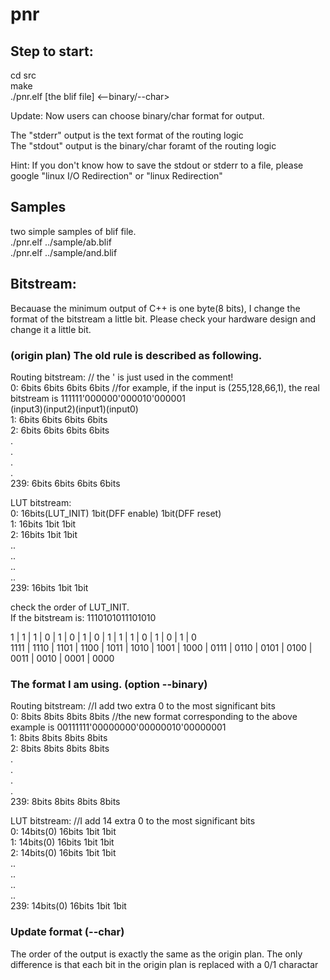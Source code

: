 # pnr


Step to start:
------------------------------------------
cd src  
make  
./pnr.elf [the blif file]  <--binary/--char>

Update:
Now users can choose binary/char format for output.

The "stderr" output is the text format of the routing logic   
The "stdout" output is the binary/char foramt of the routing logic   

Hint: If you don't know how to save the stdout or stderr to a file, please google "linux I/O Redirection" or "linux Redirection"  

Samples
-----------------------------------------
two simple samples of blif file.  
./pnr.elf ../sample/ab.blif  
./pnr.elf ../sample/and.blif  



Bitstream:
----------------------------------------
  Becauase the minimum output of C++ is one byte(8 bits), I change the format of the bitstream a little bit. Please check your hardware design and change it a little bit.  
  
### (origin plan) The old rule is described as following. 
  
  
  Routing bitstream:                      // the ' is just used in the comment!  
      0: 6bits  6bits  6bits  6bits      //for example, if the input is (255,128,66,1), the real bitstream is 111111'000000'000010'000001  
      (input3)(input2)(input1)(input0)  
      1: 6bits 6bits 6bits 6bits  
      2: 6bits 6bits 6bits 6bits  
      .  
      .  
      .  
      .  
      239: 6bits 6bits 6bits 6bits  
  
  LUT bitstream:  
      0: 16bits(LUT_INIT) 1bit(DFF enable) 1bit(DFF reset)  
      1: 16bits 1bit 1bit  
      2: 16bits 1bit 1bit  
      ..  
      ..  
      ..  
      ..  
      239: 16bits 1bit 1bit  
      
  
  
  check the order of LUT_INIT.  
  If the bitstream is: 1110101011101010  
  
  
1  | 1  | 1  | 0  | 1  | 0  | 1  | 0  | 1  | 1  | 1  | 0  | 1  | 0  | 1  | 0    
1111  | 1110  | 1101  | 1100  | 1011  | 1010  | 1001  | 1000  | 0111  | 0110 | 0101  | 0100  | 0011  | 0010  | 0001  | 0000  
  
   
###  The format I am using. (option --binary)
  Routing bitstream:                 //I add two extra 0 to the most significant bits  
      0: 8bits 8bits 8bits 8bits           //the new format corresponding to the above example is 00111111'00000000'00000010'00000001  
      1: 8bits 8bits 8bits 8bits  
      2: 8bits 8bits 8bits 8bits  
      .  
      .  
      .  
      .  
      239: 8bits 8bits 8bits 8bits  
  
  LUT bitstream:                    //I add 14 extra 0 to the most significant bits  
      0: 14bits(0) 16bits 1bit 1bit  
      1: 14bits(0) 16bits 1bit 1bit  
      2: 14bits(0) 16bits 1bit 1bit  
      ..  
      ..  
      ..  
      ..  
      239: 14bits(0) 16bits 1bit 1bit  

### Update format (--char)
  The order of the output is exactly the same as the origin plan. 
  The only difference is that each bit in the origin plan is replaced with a 0/1 charactar 
